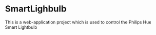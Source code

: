 # SmartLighbulb
This is a web-application project which is used to control the Philips Hue Smart Lightbulb
